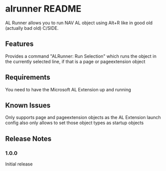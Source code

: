 # alrunner README

AL Runner allows you to run NAV AL object using Alt+R like in good old (actually bad old) C/SIDE.

## Features

Provides a command "ALRunner: Run Selection" which runs the object in the currently selected line, if that is a page or pageextension object

## Requirements

You need to have the Microsoft AL Extension up and running


## Known Issues

Only supports page and pageextension objects as the AL Extension launch config also only allows to set those object types as startup objects


## Release Notes


### 1.0.0

Initial release 
